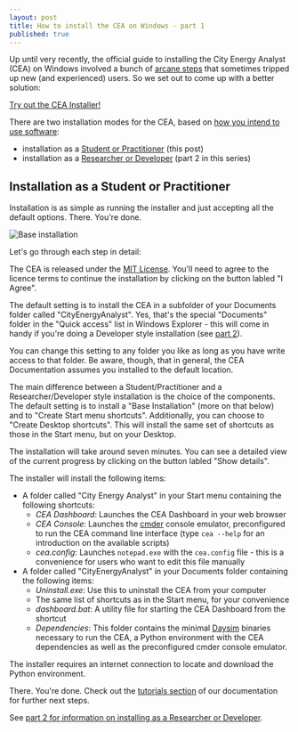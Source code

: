 ```yaml
---
layout: post
title: How to install the CEA on Windows - part 1
published: true
---
```


Up until very recently, the official guide to installing the City Energy Analyst (CEA) on Windows involved a bunch of [arcane steps](https://city-energy-analyst.readthedocs.io/en/latest/installation-on-windows-manual.html) that sometimes tripped up new (and experienced) users. So we set out to come up with a better solution:

[Try out the CEA Installer!](https://cityenergyanalyst.com/tryit)

There are two installation modes for the CEA, based on [how you intend to use software](https://city-energy-analyst.readthedocs.io/en/latest/user-personas.html):

- installation as a [Student or Practitioner](#installation-as-a-student-or-practitioner) (this post)
- installation as a [Researcher or Developer](/installing-cea-on-windows-part-2) (part 2 in this series)

## Installation as a Student or Practitioner

Installation is as simple as running the installer and just accepting all the default options. There. You're done.

![Base installation]({{site.url}}/images/2019-05-15-installing-cea-on-windows/cea-base-installation.gif)

Let's go through each step in detail:

The CEA is released under the [MIT License](https://en.wikipedia.org/wiki/MIT_License). You'll need to agree to the licence terms to continue the installation by clicking on the button labled "I Agree".

The default setting is to install the CEA in a subfolder of your Documents folder called "CityEnergyAnalyst". Yes, that's the special "Documents" folder in the "Quick access" list in Windows Explorer - this will come in handy if you're doing a Developer style installation (see [part 2](/installing-cea-on-windows-part-2)).

You can change this setting to any folder you like as long as you have write access to that folder. Be aware, though, that in general, the CEA Documentation assumes you installed to the default location.

The main difference between a Student/Practitioner and a Researcher/Developer style installation is the choice of the components. The default setting is to install a "Base Installation" (more on that below) and to "Create Start menu shortcuts". Additionally, you can choose to "Create Desktop shortcuts". This will install the same set of shortcuts as those in the Start menu, but on your Desktop.

The installation will take around seven minutes. You can see a detailed view of the current progress by clicking on the button labled "Show details".

The installer will install the following items:

- A folder called "City Energy Analyst" in your Start menu containing the following shortcuts:
  - _CEA Dashboard_: Launches the CEA Dashboard in your web browser
  - _CEA Console_: Launches the [cmder](https://cmder.net/) console emulator, preconfigured to run the CEA command line interface (type `cea --help` for an introduction on the available scripts)
  - _cea.config_: Launches `notepad.exe` with the `cea.config` file - this is a convenience for users who want to edit this file manually
- A folder called "CityEnergyAnalyst" in your Documents folder containing the following items:
  - _Uninstall.exe_: Use this to uninstall the CEA from your computer
  - The same list of shortcuts as in the Start menu, for your convenience
  - _dashboard.bat_: A utility file for starting the CEA Dashboard from the shortcut
  - _Dependencies_: This folder contains the minimal [Daysim](http://daysim.ning.com/) binaries necessary to run the CEA, a Python environment with the CEA dependencies as well as the preconfigured cmder console emulator.

The installer requires an internet connection to locate and download the Python environment.

There. You're done. Check out the [tutorials section](https://city-energy-analyst.readthedocs.io/en/latest/tutorials.html) of our documentation for further next steps.

See [part 2 for information on installing as a Researcher or Developer](/installing-cea-on-windows-part-2).
